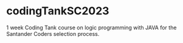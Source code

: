 # codingTankSC2023
1 week Coding Tank course on  logic programming with JAVA for the Santander Coders selection process.
